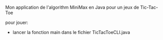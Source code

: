 Mon application de l'algorithm MiniMax en Java pour un jeux de Tic-Tac-Toe

pour jouer: 
  - lancer la fonction main dans le fichier TicTacToeCLI.java
